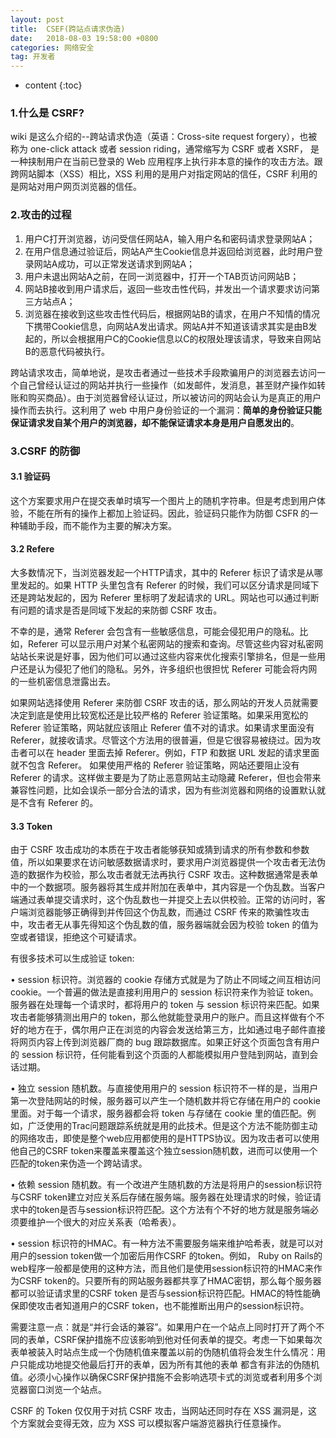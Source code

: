```yaml
---
layout: post
title:  CSEF(跨站点请求伪造)
date:   2018-08-03 19:58:00 +0800
categories: 网络安全
tag: 开发者
---
```


* content
{:toc}

### 1.什么是 CSRF?

wiki 是这么介绍的--跨站请求伪造（英语：Cross-site request forgery），也被称为 one-click attack 或者 session riding，通常缩写为 CSRF 或者 XSRF， 是一种挟制用户在当前已登录的 Web 应用程序上执行非本意的操作的攻击方法。跟跨网站脚本（XSS）相比，XSS 利用的是用户对指定网站的信任，CSRF 利用的是网站对用户网页浏览器的信任。

### 2.攻击的过程

1. 用户C打开浏览器，访问受信任网站A，输入用户名和密码请求登录网站A；
2. 在用户信息通过验证后，网站A产生Cookie信息并返回给浏览器，此时用户登录网站A成功，可以正常发送请求到网站A；
3. 用户未退出网站A之前，在同一浏览器中，打开一个TAB页访问网站B；
4. 网站B接收到用户请求后，返回一些攻击性代码，并发出一个请求要求访问第三方站点A；
5. 浏览器在接收到这些攻击性代码后，根据网站B的请求，在用户不知情的情况下携带Cookie信息，向网站A发出请求。网站A并不知道该请求其实是由B发起的，所以会根据用户C的Cookie信息以C的权限处理该请求，导致来自网站B的恶意代码被执行。

跨站请求攻击，简单地说，是攻击者通过一些技术手段欺骗用户的浏览器去访问一个自己曾经认证过的网站并执行一些操作（如发邮件，发消息，甚至财产操作如转账和购买商品）。由于浏览器曾经认证过，所以被访问的网站会认为是真正的用户操作而去执行。这利用了 web 中用户身份验证的一个漏洞：**简单的身份验证只能保证请求发自某个用户的浏览器，却不能保证请求本身是用户自愿发出的**。

### 3.CSRF 的防御

#### 3.1 验证码

这个方案要求用户在提交表单时填写一个图片上的随机字符串。但是考虑到用户体验，不能在所有的操作上都加上验证码。因此，验证码只能作为防御 CSFR 的一种辅助手段，而不能作为主要的解决方案。

#### 3.2 Refere

大多数情况下，当浏览器发起一个HTTP请求，其中的 Referer 标识了请求是从哪里发起的。如果 HTTP 头里包含有 Referer 的时候，我们可以区分请求是同域下还是跨站发起的，因为 Referer 里标明了发起请求的 URL。网站也可以通过判断有问题的请求是否是同域下发起的来防御 CSRF 攻击。

不幸的是，通常 Referer 会包含有一些敏感信息，可能会侵犯用户的隐私。比如，Referer 可以显示用户对某个私密网站的搜索和查询。尽管这些内容对私密网站站长来说是好事，因为他们可以通过这些内容来优化搜索引擎排名，但是一些用户还是认为侵犯了他们的隐私。另外，许多组织也很担忧 Referer 可能会将内网的一些机密信息泄露出去。

如果网站选择使用 Referer 来防御 CSRF 攻击的话，那么网站的开发人员就需要决定到底是使用比较宽松还是比较严格的 Referer 验证策略。如果采用宽松的 Referer 验证策略，网站就应该阻止 Referer 值不对的请求。如果请求里面没有 Referer，就接收请求。尽管这个方法用的很普遍，但是它很容易被绕过。因为攻击者可以在 header 里面去掉 Referer。例如，FTP 和数据 URL 发起的请求里面就不包含 Referer。 如果使用严格的 Referer 验证策略，网站还要阻止没有 Referer 的请求。这样做主要是为了防止恶意网站主动隐藏 Referer，但也会带来兼容性问题，比如会误杀一部分合法的请求，因为有些浏览器和网络的设置默认就是不含有 Referer 的。

#### 3.3 Token

由于 CSRF 攻击成功的本质在于攻击者能够获知或猜到请求的所有参数和参数值，所以如果要求在访问敏感数据请求时，要求用户浏览器提供一个攻击者无法伪造的数据作为校验，那么攻击者就无法再执行 CSRF 攻击。这种数据通常是表单中的一个数据项。服务器将其生成并附加在表单中，其内容是一个伪乱数。当客户端通过表单提交请求时，这个伪乱数也一并提交上去以供校验。正常的访问时，客户端浏览器能够正确得到并传回这个伪乱数，而通过 CSRF 传来的欺骗性攻击中，攻击者无从事先得知这个伪乱数的值，服务器端就会因为校验 token 的值为空或者错误，拒绝这个可疑请求。

有很多技术可以生成验证 token:

• session 标识符。浏览器的 cookie 存储方式就是为了防止不同域之间互相访问 cookie。一个普遍的做法是直接利用用户的 session 标识符来作为验证 token。服务器在处理每一个请求时，都将用户的 token 与 session 标识符来匹配。如果攻击者能够猜测出用户的 token，那么他就能登录用户的账户。而且这样做有个不好的地方在于，偶尔用户正在浏览的内容会发送给第三方，比如通过电子邮件直接将网页内容上传到浏览器厂商的 bug 跟踪数据库。如果正好这个页面包含有用户的 session 标识符，任何能看到这个页面的人都能模拟用户登陆到网站，直到会话过期。

• 独立 session 随机数。与直接使用用户的 session 标识符不一样的是，当用户第一次登陆网站的时候，服务器可以产生一个随机数并将它存储在用户的 cookie 里面。对于每一个请求，服务器都会将 token 与存储在 cookie 里的值匹配。例如，广泛使用的Trac问题跟踪系统就是用的此技术。但是这个方法不能防御主动的网络攻击，即使是整个web应用都使用的是HTTPS协议。因为攻击者可以使用他自己的CSRF token来覆盖来覆盖这个独立session随机数，进而可以使用一个匹配的token来伪造一个跨站请求。

• 依赖 session 随机数。有一个改进产生随机数的方法是将用户的session标识符与CSRF token建立对应关系后存储在服务端。服务器在处理请求的时候，验证请求中的token是否与session标识符匹配。这个方法有个不好的地方就是服务端必须要维护一个很大的对应关系表（哈希表）。

• session 标识符的HMAC。有一种方法不需要服务端来维护哈希表，就是可以对用户的session token做一个加密后用作CSRF 的token。例如， Ruby on Rails的web程序一般都是使用的这种方法，而且他们是使用session标识符的HMAC来作为CSRF token的。只要所有的网站服务器都共享了HMAC密钥，那么每个服务器都可以验证请求里的CSRF token 是否与session标识符匹配。HMAC的特性能确保即使攻击者知道用户的CSRF token，也不能推断出用户的session标识符。

需要注意一点：就是“并行会话的兼容”。如果用户在一个站点上同时打开了两个不同的表单，CSRF保护措施不应该影响到他对任何表单的提交。考虑一下如果每次表单被装入时站点生成一个伪随机值来覆盖以前的伪随机值将会发生什么情况：用户只能成功地提交他最后打开的表单，因为所有其他的表单 都含有非法的伪随机值。必须小心操作以确保CSRF保护措施不会影响选项卡式的浏览或者利用多个浏览器窗口浏览一个站点。

CSRF 的 Token 仅仅用于对抗 CSRF 攻击，当网站还同时存在 XSS 漏洞是，这个方案就会变得无效，应为 XSS 可以模拟客户端游览器执行任意操作。